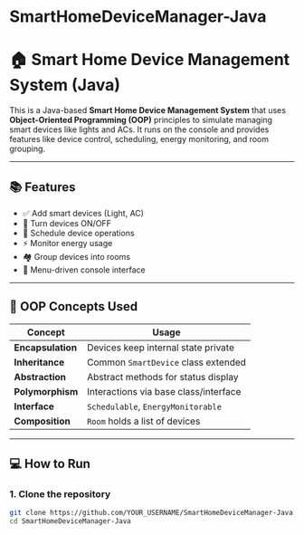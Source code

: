 # SmartHomeDeviceManager-Java

# 🏠 Smart Home Device Management System (Java)

This is a Java-based **Smart Home Device Management System** that uses **Object-Oriented Programming (OOP)** principles to simulate managing smart devices like lights and ACs. It runs on the console and provides features like device control, scheduling, energy monitoring, and room grouping.

---

## 📚 Features

- ✅ Add smart devices (Light, AC)
- 🔁 Turn devices ON/OFF
- 📅 Schedule device operations
- ⚡ Monitor energy usage
- 🏘️ Group devices into rooms
- 🧠 Menu-driven console interface

---

## 🧠 OOP Concepts Used

| Concept            | Usage                                      |
|--------------------|---------------------------------------------|
| **Encapsulation**  | Devices keep internal state private         |
| **Inheritance**    | Common `SmartDevice` class extended         |
| **Abstraction**    | Abstract methods for status display         |
| **Polymorphism**   | Interactions via base class/interface       |
| **Interface**      | `Schedulable`, `EnergyMonitorable`          |
| **Composition**    | `Room` holds a list of devices              |

---

## 💻 How to Run

### 1. Clone the repository
```bash
git clone https://github.com/YOUR_USERNAME/SmartHomeDeviceManager-Java.git
cd SmartHomeDeviceManager-Java
